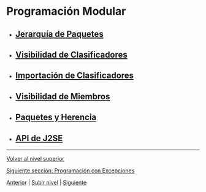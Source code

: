 # Programación Modular

- ## [Jerarquía de Paquetes](u1packageHierarchy/README.md)
- ## [Visibilidad de Clasificadores](u2classifierVisibility/README.md)
- ## [Importación de Clasificadores](u3classifierImporting/README.md)
- ## [Visibilidad de Miembros](u4memberVisibility/README.md)
- ## [Paquetes y Herencia](u5packagesAndInheritance/README.md)
- ## [API de J2SE](u6j2seApi/README.md)


---

[Volver al nivel superior](../README.md)

[Siguiente sección: Programación con Excepciones](../u7exceptionHandling/README.md)


[Anterior](../u5objectOrientedProgramming/README.md) | [Subir nivel](../README.md) | [Siguiente](../u7exceptionHandling/README.md)
